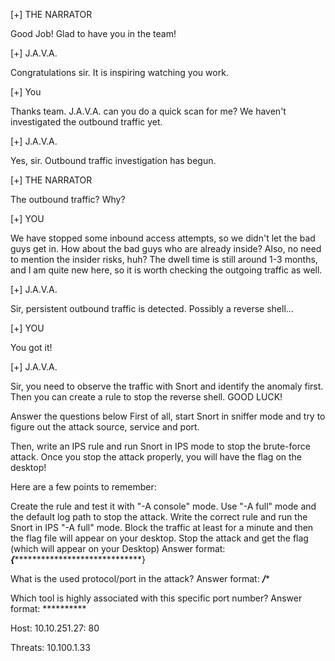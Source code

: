 [+] THE NARRATOR




Good Job! Glad to have you in the team!



[+] J.A.V.A.

Congratulations sir. It is inspiring watching you work.



[+] You

Thanks team. J.A.V.A. can you do a quick scan for me? We haven't investigated the outbound traffic yet. 



[+] J.A.V.A.

Yes, sir. Outbound traffic investigation has begun. 



[+] THE NARRATOR

The outbound traffic? Why?



[+] YOU

We have stopped some inbound access attempts, so we didn't let the bad guys get in. How about the bad guys who are already inside? Also, no need to mention the insider risks, huh? The dwell time is still around 1-3 months, and I am quite new here, so it is worth checking the outgoing traffic as well.



[+] J.A.V.A.

Sir, persistent outbound traffic is detected. Possibly a reverse shell...



[+] YOU

You got it!



[+] J.A.V.A.

Sir, you need to observe the traffic with Snort and identify the anomaly first. Then you can create a rule to stop the reverse shell. GOOD LUCK!

Answer the questions below
First of all, start Snort in sniffer mode and try to figure out the attack source, service and port.

Then, write an IPS rule and run Snort in IPS mode to stop the brute-force attack. Once you stop the attack properly, you will have the flag on the desktop!

Here are a few points to remember:

Create the rule and test it with "-A console" mode. 
Use "-A full" mode and the default log path to stop the attack.
Write the correct rule and run the Snort in IPS "-A full" mode.
Block the traffic at least for a minute and then the flag file will appear on your desktop.
Stop the attack and get the flag (which will appear on your Desktop)
Answer format:
***{********************************}

What is the used protocol/port in the attack?
Answer format: ***/****

Which tool is highly associated with this specific port number?
Answer format: **********


Host: 
10.10.251.27: 80

Threats: 
10.100.1.33